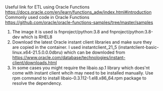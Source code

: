 

Useful link for ETL using Oracle Functions  
https://docs.oracle.com/en/learn/functions_adw/index.html#introduction  
Commonly used code in Oracle Functions  
https://github.com/oracle/oracle-functions-samples/tree/master/samples  

1. The image it is used is fnproject/python:3.8 and fnproject/python:3.8-dev which is RHEL8  
2. Download the latest Oracle instant client libraries and make sure they are copied in the container. I used instantclient_21_5 (instantclient-basic-linux.x64-21.5.0.0.0dbru) which can be downloded from https://www.oracle.com/database/technologies/instant-client/downloads.html  
3. In some cases you might require the libaio.sp.1 library which does'nt come with instant client whcih may need to be installed manually. Use rpm command to install libaio-0.3.112-1.el8.x86_64.rpm package to resolve the dependency.  

